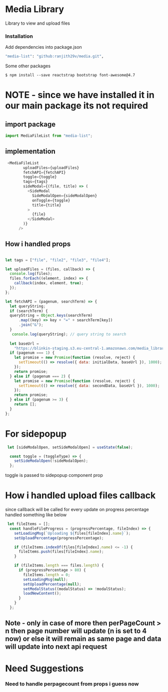 # Media Library
Library to view and upload files
 ### Installation

Add dependencies into package.json

```sh
"media-list": "github:ranjith29v/media.git",
```

Some other packages

```javascipt
$ npm install --save reactstrap bootstrap font-awesome@4.7
```
# NOTE - since we have installed it in our main package its not required

## import package

```javascript
import MediaFileList from "media-list";
```

## implementation

```javascript
 <MediaFileList
        uploadFiles={uploadFiles}
        fetchAPI={fetchAPI}
        toggle={toggle}
        tags={tags}
        sideModal={(file, title) => (
          <SideModal
            SideModalOpen={sideModalOpen}
            onToggle={toggle}
            title={title}
          >
            {file}
          </SideModal>
        )}
      />
```
## How i handled props

```javascript

let tags = ["file", "file2", "file3", "file4"];

let uploadFiles = (files, callback) => {
  console.log(files);
  files.forEach((element, index) => {
    callback(index, element, true);
  });
};

let fetchAPI = (pagenum, searchTerm) => {
  let queryString;
  if (searchTerm) {
  queryString = Object.keys(searchTerm)
      .map((key) => key + "=" + searchTerm[key])
      .join("&");
  }
   console.log(queryString); // query string to search
  
  let baseUrl =
    "https://blinkin-staging.s3.eu-central-1.amazonaws.com/media_library/1/7/";
  if (pagenum === 1) {
    let promise = new Promise(function (resolve, reject) {
      setTimeout(() => resolve({ data: initialData, baseUrl }), 1000);
    });
    return promise;
  } else if (pagenum === 2) {
    let promise = new Promise(function (resolve, reject) {
      setTimeout(() => resolve({ data: secondData, baseUrl }), 1000);
    });
    return promise;
  } else if (pagenum >= 3) {
    return [];
  }
};

```

# For sidepopup

```javascript
 let [sideModalOpen, setSideModalOpen] = useState(false);

  const toggle = (toggleType) => {
    setSideModalOpen(!sideModalOpen);
  };
```
toggle is passed to sidepopup component prop

# How i handled upload files callback
since callback will be called for every update on progress percentage handled something like below

```js
 let fileItems = [];
  const handleFileProgress = (progressPercentage, fileIndex) => {
    setLoadingMsg(`Uploading ${files[fileIndex].name}`);
    setUploadPercentage(progressPercentage);

    if (fileItems.indexOf(files[fileIndex].name) <= -1) {
      fileItems.push(files[fileIndex].name);
    }

    if (fileItems.length === files.length) {
      if (progressPercentage > 80) {
        fileItems.length = 0;
        setLoadingMsg(null);
        setUploadPercentage(null);
        setModalStatus((modalStatus) => !modalStatus);
        loadNewContent();
      }
    }
  };
```

## Note - only in case of more then perPageCount > n then page number will update (n is set to 4 now) or else it will remain as same page and data will update into next api request

# Need Suggestions 
### Need to handle perpagecount from props i guess now
